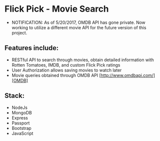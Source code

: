 # Flick Pick - Movie Search

+ NOTIFICATION: As of 5/20/2017, OMDB API has gone private. Now working to utilize a different movie API for the future version of this project.

## Features include:

+ RESTful API to search through movies, obtain detailed information with Rotten Tomatoes, IMDB, and custom Flick Pick ratings
+ User Authorization allows saving movies to watch later
+ Movie queries obtained through OMDB API [http://www.omdbapi.com/][OMDB]

## Stack:

+ NodeJs
+ MongoDB
+ Express
+ Passport
+ Bootstrap
+ JavaScript

[OMDB]: http://www.omdbapi.com/